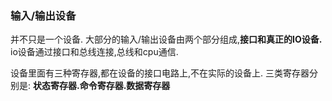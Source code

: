 ### 输入/输出设备

并不只是一个设备. 大部分的输入/输出设备由两个部分组成,**接口和真正的IO设备.** io设备通过接口和总线连接,总线和cpu通信.

设备里面有三种寄存器,都在设备的接口电路上,不在实际的设备上. 三类寄存器分别是: **状态寄存器.命令寄存器.数据寄存器**





